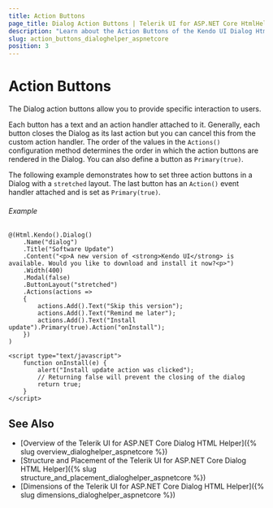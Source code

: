 ```yaml
---
title: Action Buttons
page_title: Dialog Action Buttons | Telerik UI for ASP.NET Core HtmlHelpers
description: "Learn about the Action Buttons of the Kendo UI Dialog HtmlHelper for ASP.NET Core (MVC 6 or ASP.NET Core MVC)."
slug: action_buttons_dialoghelper_aspnetcore
position: 3
---
```


# Action Buttons

The Dialog action buttons allow you to provide specific interaction to users.

Each button has a text and an action handler attached to it. Generally, each button closes the Dialog as its last action but you can cancel this from the custom action handler. The order of the values in the `Actions()` configuration method determines the order in which the action buttons are rendered in the Dialog. You can also define a button as `Primary(true)`.

The following example demonstrates how to set three action buttons in a Dialog with a `stretched` layout. The last button has an `Action()` event handler attached and is set as `Primary(true)`.

###### Example

    @(Html.Kendo().Dialog()
        .Name("dialog")
        .Title("Software Update")
        .Content("<p>A new version of <strong>Kendo UI</strong> is available. Would you like to download and install it now?<p>")
        .Width(400)
        .Modal(false)
        .ButtonLayout("stretched")
        .Actions(actions =>
        {
            actions.Add().Text("Skip this version");
            actions.Add().Text("Remind me later");
            actions.Add().Text("Install update").Primary(true).Action("onInstall");
        })
    )

    <script type="text/javascript">
        function onInstall(e) {
            alert("Install update action was clicked");
            // Returning false will prevent the closing of the dialog
            return true;
        }
    </script>

## See Also

* [Overview of the Telerik UI for ASP.NET Core Dialog HTML Helper]({% slug overview_dialoghelper_aspnetcore %})
* [Structure and Placement of the Telerik UI for ASP.NET Core Dialog HTML Helper]({% slug structure_and_placement_dialoghelper_aspnetcore %})
* [Dimensions of the Telerik UI for ASP.NET Core Dialog HTML Helper]({% slug dimensions_dialoghelper_aspnetcore %})
